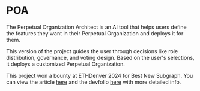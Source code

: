# POA
The Perpetual Organization Architect is an AI tool that helps users define the features they want in their Perpetual Organization and deploys it for them.

This version of the project guides the user through decisions like role distribution, governance, and voting design. Based on the user's selections, it deploys a customized Perpetual Organization. 

This project won a bounty at ETHDenver 2024 for Best New Subgraph. You can view the article [here](https://ethereumdenver.medium.com/ethdenver-2024-buidlathon-track-sponsor-bounty-winners-1960eea4d0ae) and the devfolio [here](https://devfolio.co/projects/perpetual-organization-architect-d9bb) with more detailed info. 





